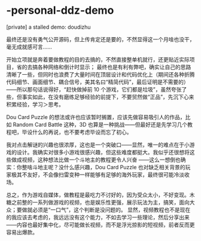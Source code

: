 # -personal-ddz-demo
[private] a stalled demo: doudizhu

最终还是没有勇气公开源码，但上传肯定还是要的，不然显得这一个月啥也没干，毫无成就感可言……

开始立项就是奔着要做教程的目的去搞的，不然直接整单机就行，还更贴近实际项目，省的去搞各种网络和倒计时显示；
最终也是有利有弊吧，确实让自己的思路清晰了一些，但同时也浪费了大量时间在顶层设计和代码优化上（期间还各种折腾代码细节、画面细节、耦合信号，美其名曰“精简代码”，最后证明是不需要的）
——所以那句话说得好，“赶快做掉前 10 个游戏，它们都是垃圾”，虽然夸张了些，但事实如此，在没有磨练足够经验的前提下，不要贸然做“正品”，先沉下心来积累经验，学习＞思考。

Dou Card Puzzle 的想法或许也应该暂时搁置，应该先做容易吸引人的作品，比如 Random Card Battle 这种，3D 也算是一种挑战——但最好还是先学习几个教程吧，毕设什么的再说，也不要考虑毕设而忘了初心。

我对点击解谜的兴趣也很浓厚，这也是一个突破口——显然，唯一的难点在于小游戏的设计。我确实对很多小游戏很感兴趣，但这些难度都挺大。我似乎还很想将这些做成视频，这种想法比做一个斗地主的教程更令人兴奋
——这么一想倒也确实：你整啥斗地主呢？没什么感兴趣，Dou Card Puzzle 也对缺乏相关背景的玩家极其不友好，不会像扫雷变种一样能够有足够的海外玩家，最终很可能冷淡收场。

总之，作为游戏自媒体，做教程是最吃力不讨好的，因为受众太小，不好变现。木糖之前整的一系列做游戏的视频，也是娱乐性更强，展示玩法为主，搞笑，面向大众；要做就必须是“一口气”，这个判断是没问题的。
显然，视频教程也不是现在的我应该去考虑的，我远远没有这个能力，不如去学习一些理论，然后分享出来——内容也最好集中化，尽可能做长视频，而不是浮光掠影的短视频，前者反而更容易出爆款。
